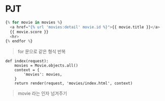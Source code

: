 # PJT 

```python
{% for movie in movies %}
  <a href="{% url 'movies:detail' movie.id %}">{{ movie.title }}</a>
  {{ movie.score }}
  <hr>
{% endfor %}
```

> for 문으로 같은 형식 반복



```
def index(request):
    movies = Movie.objects.all()
    context = {
        'movies': movies,
    }
    return render(request, 'movies/index.html', context)
```

> movie 라는 인자 넘겨주기
